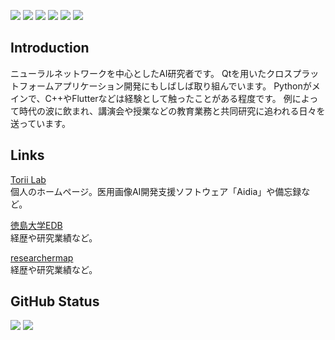 ![](https://img.shields.io/badge/C-gray?logo=c)
![](https://img.shields.io/badge/C++-gray?logo=c%2B%2B)
![](https://img.shields.io/badge/Python-gray?logo=python)
![](https://img.shields.io/badge/TensorFlow-gray?logo=tensorflow)
![](https://img.shields.io/badge/Qt-gray?logo=qt)
![](https://img.shields.io/badge/Flutter-gray?logo=flutter)

## Introduction

ニューラルネットワークを中心としたAI研究者です。
Qtを用いたクロスプラットフォームアプリケーション開発にもしばしば取り組んでいます。
Pythonがメインで、C++やFlutterなどは経験として触ったことがある程度です。
例によって時代の波に飲まれ、講演会や授業などの教育業務と共同研究に追われる日々を送っています。

## Links

[Torii Lab](https://kottonhome.sakura.ne.jp/index.html)  
個人のホームページ。医用画像AI開発支援ソフトウェア「Aidia」や備忘録など。

[徳島大学EDB](http://pub2.db.tokushima-u.ac.jp/ERD/person/395180/profile-ja.html)  
経歴や研究業績など。

[researchermap](https://researchmap.jp/wt501)  
経歴や研究業績など。

## GitHub Status
![](https://github-readme-stats.vercel.app/api?username=wt501&count_private=true&show_icons=true&theme=dracula)
![](https://github-readme-stats.vercel.app/api/top-langs/?username=wt501&layout=compact&theme=dracula)
